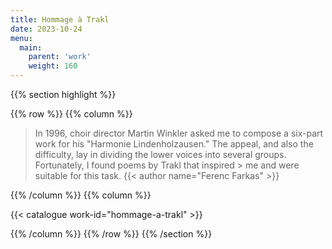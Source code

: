 ```yaml
---
title: Hommage à Trakl
date: 2023-10-24
menu:
  main:
    parent: 'work'
    weight: 160
---
```


{{% section highlight %}}

{{% row %}}
{{% column %}}

> In 1996, choir director Martin Winkler asked me to compose a six-part work for his "Harmonie Lindenholzausen." 
> The appeal, and also the difficulty, lay in dividing the lower voices into several groups. 
> Fortunately, I found poems by Trakl that inspired  > me and were suitable for this task.
> {{< author name="Ferenc Farkas" >}}

{{% /column %}}
{{% column %}}


{{< catalogue work-id="hommage-a-trakl" >}}

{{% /column %}}
{{% /row %}}
{{% /section %}}